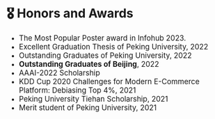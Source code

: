 # 🎖 Honors and Awards

<div class='paper-box-text' style="font-size: larger;" markdown="1">

* The Most Popular Poster award in Infohub 2023.
* Excellent Graduation Thesis of Peking University, 2022
* Outstanding Graduates of Peking University, 2022
* **Outstanding Graduates of Beijing**, 2022
* AAAI-2022 Scholarship
* KDD Cup 2020 Challenges for Modern E-Commerce Platform: Debiasing Top 4%, 2021
* Peking University Tiehan Scholarship, 2021
* Merit student of Peking University, 2021

</div>
